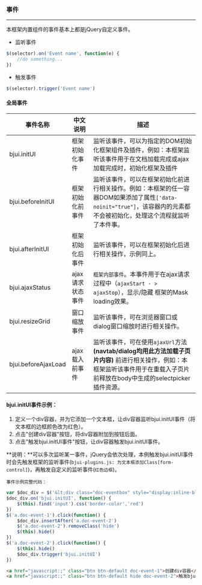 ### 事件
***
本框架内置组件的事件基本上都是jQuery自定义事件。
* 监听事件
```js
$(selector).on('Event name', function(e) {
    //do something...
})
```
* 触发事件
```js
$(selector).trigger('Event name')
```

#### 全局事件

| 事件名称 | 中文说明 | 描述 |
| -- | -- | -- |
| bjui.initUI | 框架初始化事件 | 监听该事件，可以为指定的DOM初始化框架组件及插件，例如：本框架监听该事件用于在文档加载完成或ajax加载完成时，初始化框架及插件 |
  | bjui.beforeInitUI | 框架初始化前事件 | 监听该事件，可以在框架初始化前进行相关操作。例如：本框架的任一容器DOM如果添加了属性`['data-noinit="true"]`，该容器内的元素都不会被初始化，处理这个流程就监听了本件事。 |
| bjui.afterInitUI | 框架初始化后事件 | 监听该事件，可以在框架初始化后进行相关操作，示例同上。 |
| bjui.ajaxStatus | ajax请求状态事件 | `框架内部事件`。本事件用于在ajax请求过程中（`ajaxStart - > ajaxStop`），显示/隐藏 框架的Mask loading效果。 |
| bjui.resizeGrid | 窗口缩放事件 | 监听该事件，可在浏览器窗口或dialog窗口缩放时进行相关操作。 |
| bjui.beforeAjaxLoad | ajax载入前事件 | 监听该事件，可在使用`ajaxUrl`方法 **(navtab/dialog均用此方法加载子页片内容)** 前进行相关操作，例如：本框架监听该事件用于在重载入子页片前释放在body中生成的selectpicker插件资源。 |
#### bjui.initUI事件示例：
1. 定义一个div容器，并为它添加一个文本框，让div容器监听bjui.initUI事件（将文本框的边框颜色改为红色）。
2. 点击"创建div容器"按钮，将div容器附加到按钮后面。
3. 点击"触发bjui.initUI事件"按钮，让div容器触发bjui.initUI事件。

**说明：**可以多次监听某一事件，jQuery会依次处理，本例触发bjui.initUI事件时会先触发框架的监听事件(`bjui-plugins.js: 为文本框添加Class[form-control]`)，再触发自定义的监听事件(`红色边框`)。

`事件示例完整代码：`
```js
var $doc_div = $('&lt;div class="doc-eventbox" style="display:inline-block; margin-left:10px;"><input type="text"></div>')
$doc_div.on('bjui.initUI', function() {
    $(this).find('input').css('border-color','red')
})
$('a.doc-event-1').click(function() {
    $doc_div.insertAfter('a.doc-event-2')
    $('a.doc-event-2').removeClass('hide')
    $(this).hide()
})
$('a.doc-event-2').click(function() {
    $(this).hide()
    $doc_div.trigger('bjui.initUI')
})
```
```html
<a href="javascript:;" class="btn btn-default doc-event-1">创建div容器</a>
<a href="javascript:;" class="btn btn-default hide doc-event-2">触发bjui.initUI事件</a>
```